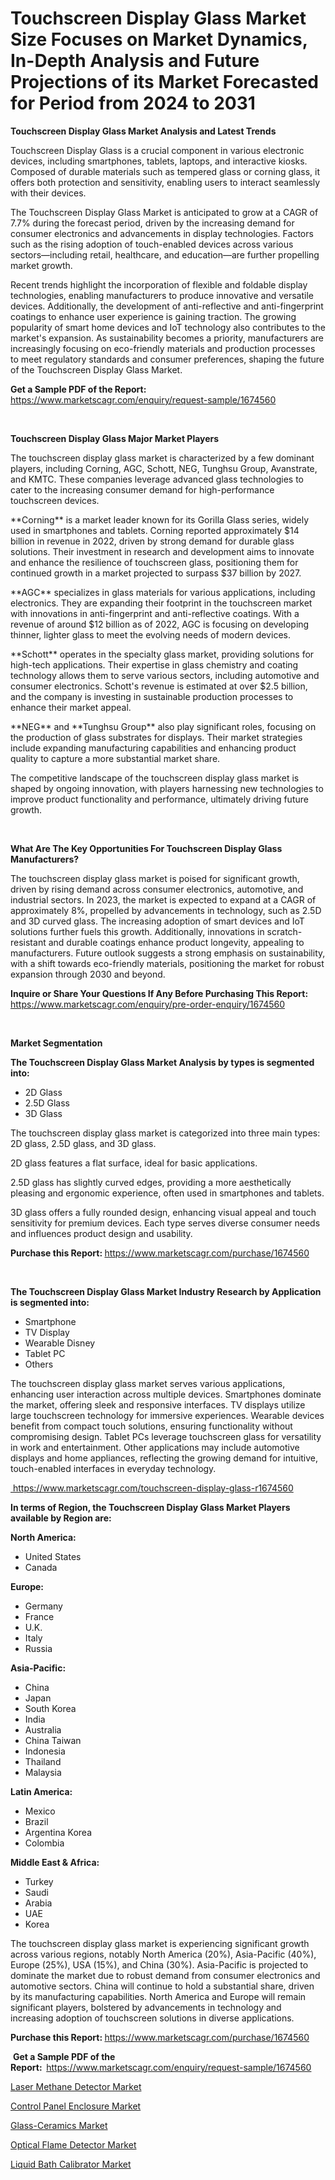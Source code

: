 <p><h1>Touchscreen Display Glass Market Size Focuses on Market Dynamics, In-Depth Analysis and Future Projections of its Market Forecasted for Period from 2024 to 2031</h1></p><p><strong>Touchscreen Display Glass Market Analysis and Latest Trends</strong></p>
<p><p>Touchscreen Display Glass is a crucial component in various electronic devices, including smartphones, tablets, laptops, and interactive kiosks. Composed of durable materials such as tempered glass or corning glass, it offers both protection and sensitivity, enabling users to interact seamlessly with their devices.</p><p>The Touchscreen Display Glass Market is anticipated to grow at a CAGR of 7.7% during the forecast period, driven by the increasing demand for consumer electronics and advancements in display technologies. Factors such as the rising adoption of touch-enabled devices across various sectors—including retail, healthcare, and education—are further propelling market growth. </p><p>Recent trends highlight the incorporation of flexible and foldable display technologies, enabling manufacturers to produce innovative and versatile devices. Additionally, the development of anti-reflective and anti-fingerprint coatings to enhance user experience is gaining traction. The growing popularity of smart home devices and IoT technology also contributes to the market's expansion. As sustainability becomes a priority, manufacturers are increasingly focusing on eco-friendly materials and production processes to meet regulatory standards and consumer preferences, shaping the future of the Touchscreen Display Glass Market.</p></p>
<p><strong>Get a Sample PDF of the Report:&nbsp;</strong> <a href="https://www.marketscagr.com/enquiry/request-sample/1674560?utm_campaign=1265&utm_medium=2&utm_source=Github&utm_content=ia&utm_term=10102024&utm_id=touchscreen-display-glass">https://www.marketscagr.com/enquiry/request-sample/1674560</a></p>
<p>&nbsp;</p>
<p><strong>Touchscreen Display Glass Major Market Players</strong></p>
<p><p>The touchscreen display glass market is characterized by a few dominant players, including Corning, AGC, Schott, NEG, Tunghsu Group, Avanstrate, and KMTC. These companies leverage advanced glass technologies to cater to the increasing consumer demand for high-performance touchscreen devices.</p><p>**Corning** is a market leader known for its Gorilla Glass series, widely used in smartphones and tablets. Corning reported approximately $14 billion in revenue in 2022, driven by strong demand for durable glass solutions. Their investment in research and development aims to innovate and enhance the resilience of touchscreen glass, positioning them for continued growth in a market projected to surpass $37 billion by 2027.</p><p>**AGC** specializes in glass materials for various applications, including electronics. They are expanding their footprint in the touchscreen market with innovations in anti-fingerprint and anti-reflective coatings. With a revenue of around $12 billion as of 2022, AGC is focusing on developing thinner, lighter glass to meet the evolving needs of modern devices.</p><p>**Schott** operates in the specialty glass market, providing solutions for high-tech applications. Their expertise in glass chemistry and coating technology allows them to serve various sectors, including automotive and consumer electronics. Schott's revenue is estimated at over $2.5 billion, and the company is investing in sustainable production processes to enhance their market appeal.</p><p>**NEG** and **Tunghsu Group** also play significant roles, focusing on the production of glass substrates for displays. Their market strategies include expanding manufacturing capabilities and enhancing product quality to capture a more substantial market share.</p><p>The competitive landscape of the touchscreen display glass market is shaped by ongoing innovation, with players harnessing new technologies to improve product functionality and performance, ultimately driving future growth.</p></p>
<p>&nbsp;</p>
<p><strong>What Are The Key Opportunities For Touchscreen Display Glass Manufacturers?</strong></p>
<p><p>The touchscreen display glass market is poised for significant growth, driven by rising demand across consumer electronics, automotive, and industrial sectors. In 2023, the market is expected to expand at a CAGR of approximately 8%, propelled by advancements in technology, such as 2.5D and 3D curved glass. The increasing adoption of smart devices and IoT solutions further fuels this growth. Additionally, innovations in scratch-resistant and durable coatings enhance product longevity, appealing to manufacturers. Future outlook suggests a strong emphasis on sustainability, with a shift towards eco-friendly materials, positioning the market for robust expansion through 2030 and beyond.</p></p>
<p><strong>Inquire or Share Your Questions If Any Before Purchasing This Report:</strong> <a href="https://www.marketscagr.com/enquiry/pre-order-enquiry/1674560?utm_campaign=1265&utm_medium=2&utm_source=Github&utm_content=ia&utm_term=10102024&utm_id=touchscreen-display-glass">https://www.marketscagr.com/enquiry/pre-order-enquiry/1674560</a></p>
<p>&nbsp;</p>
<p><strong>Market Segmentation</strong></p>
<p><strong>The Touchscreen Display Glass Market Analysis by types is segmented into:</strong></p>
<p><ul><li>2D Glass</li><li>2.5D Glass</li><li>3D Glass</li></ul></p>
<p><p>The touchscreen display glass market is categorized into three main types: 2D glass, 2.5D glass, and 3D glass. </p><p>2D glass features a flat surface, ideal for basic applications. </p><p>2.5D glass has slightly curved edges, providing a more aesthetically pleasing and ergonomic experience, often used in smartphones and tablets. </p><p>3D glass offers a fully rounded design, enhancing visual appeal and touch sensitivity for premium devices. Each type serves diverse consumer needs and influences product design and usability.</p></p>
<p><strong>Purchase this Report:&nbsp;</strong><a href="https://www.marketscagr.com/purchase/1674560?utm_campaign=1265&utm_medium=2&utm_source=Github&utm_content=ia&utm_term=10102024&utm_id=touchscreen-display-glass">https://www.marketscagr.com/purchase/1674560</a></p>
<p>&nbsp;</p>
<p><strong>The Touchscreen Display Glass Market Industry Research by Application is segmented into:</strong></p>
<p><ul><li>Smartphone</li><li>TV Display</li><li>Wearable Disney</li><li>Tablet PC</li><li>Others</li></ul></p>
<p><p>The touchscreen display glass market serves various applications, enhancing user interaction across multiple devices. Smartphones dominate the market, offering sleek and responsive interfaces. TV displays utilize large touchscreen technology for immersive experiences. Wearable devices benefit from compact touch solutions, ensuring functionality without compromising design. Tablet PCs leverage touchscreen glass for versatility in work and entertainment. Other applications may include automotive displays and home appliances, reflecting the growing demand for intuitive, touch-enabled interfaces in everyday technology.</p></p>
<p><a href="https://www.marketscagr.com/touchscreen-display-glass-r1674560?utm_campaign=1265&utm_medium=2&utm_source=Github&utm_content=ia&utm_term=10102024&utm_id=touchscreen-display-glass">&nbsp;https://www.marketscagr.com/touchscreen-display-glass-r1674560</a></p>
<p><strong>In terms of Region, the Touchscreen Display Glass Market Players available by Region are:</strong></p>
<p>
    <p> <strong> North America: </strong>
        <ul>
            <li>United States</li>
            <li>Canada</li>
        </ul>
        </p> 
    <p> <strong> Europe: </strong>
        <ul>
            <li>Germany</li>
            <li>France</li>
            <li>U.K.</li>
            <li>Italy</li>
            <li>Russia</li>
        </ul>
        </p> 
    <p> <strong> Asia-Pacific: </strong>
        <ul>
            <li>China</li>
            <li>Japan</li>
            <li>South Korea</li>
            <li>India</li>
            <li>Australia</li>
            <li>China Taiwan</li>
            <li>Indonesia</li>
            <li>Thailand</li>
            <li>Malaysia</li>
        </ul>
        </p> 
    <p> <strong> Latin America: </strong>
        <ul>
            <li>Mexico</li>
            <li>Brazil</li>
            <li>Argentina Korea</li>
            <li>Colombia</li>
        </ul>
        </p> 
    <p> <strong> Middle East & Africa: </strong>
        <ul>
            <li>Turkey</li>
            <li>Saudi</li>
            <li>Arabia</li>
            <li>UAE</li>
            <li>Korea</li>
        </ul>
    </p>
    </p>
<p><p>The touchscreen display glass market is experiencing significant growth across various regions, notably North America (20%), Asia-Pacific (40%), Europe (25%), USA (15%), and China (30%). Asia-Pacific is projected to dominate the market due to robust demand from consumer electronics and automotive sectors. China will continue to hold a substantial share, driven by its manufacturing capabilities. North America and Europe will remain significant players, bolstered by advancements in technology and increasing adoption of touchscreen solutions in diverse applications.</p></p>
<p><strong>Purchase this Report: </strong><a href="https://www.marketscagr.com/purchase/1674560?utm_campaign=1265&utm_medium=2&utm_source=Github&utm_content=ia&utm_term=10102024&utm_id=touchscreen-display-glass">https://www.marketscagr.com/purchase/1674560</a></p>
<p>&nbsp;<strong>Get a Sample PDF of the Report:&nbsp;&nbsp;</strong><a href="https://www.marketscagr.com/enquiry/request-sample/1674560?utm_campaign=1265&utm_medium=2&utm_source=Github&utm_content=ia&utm_term=10102024&utm_id=touchscreen-display-glass">https://www.marketscagr.com/enquiry/request-sample/1674560</a></p>
<p><strong></strong></p>
<p><p><a href="https://www.linkedin.com/pulse/emerging-opportunities-challenges-global-laser-methane-soaxc?utm_campaign=1265&utm_medium=2&utm_source=Github&utm_content=ia&utm_term=10102024&utm_id=touchscreen-display-glass">Laser Methane Detector Market</a></p><p><a href="https://www.linkedin.com/pulse/future-trends-global-control-panel-enclosure-market-opp0c?utm_campaign=1265&utm_medium=2&utm_source=Github&utm_content=ia&utm_term=10102024&utm_id=touchscreen-display-glass">Control Panel Enclosure Market</a></p><p><a href="https://github.com/RoccoManning/Market-Research-Report-List-7/blob/main/glass-ceramics-market.md?utm_campaign=1265&utm_medium=2&utm_source=Github&utm_content=ia&utm_term=10102024&utm_id=touchscreen-display-glass">Glass-Ceramics Market</a></p><p><a href="https://www.linkedin.com/pulse/optical-flame-detector-market-penetration-strategies-untapped-ovoyf?utm_campaign=1265&utm_medium=2&utm_source=Github&utm_content=ia&utm_term=10102024&utm_id=touchscreen-display-glass">Optical Flame Detector Market</a></p><p><a href="https://www.linkedin.com/pulse/liquid-bath-calibrator-market-trends-insights-type-application-8dsje?utm_campaign=1265&utm_medium=2&utm_source=Github&utm_content=ia&utm_term=10102024&utm_id=touchscreen-display-glass">Liquid Bath Calibrator Market</a></p></p>